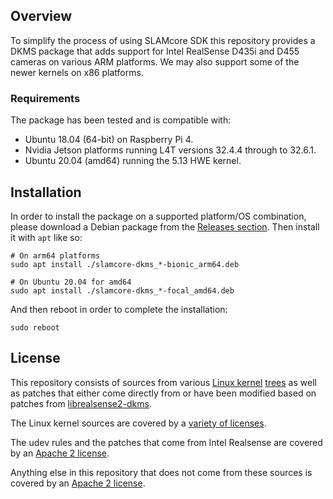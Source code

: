 ## Overview

To simplify the process of using SLAMcore SDK this repository provides a DKMS package that adds support for Intel RealSense D435i and D455 cameras on various ARM platforms. We may also support some of the newer kernels on x86 platforms.

### Requirements

The package has been tested and is compatible with:
* Ubuntu 18.04 (64-bit) on Raspberry Pi 4.
* Nvidia Jetson platforms running L4T versions 32.4.4 through to 32.6.1.
* Ubuntu 20.04 (amd64) running the 5.13 HWE kernel.

## Installation

In order to install the package on a supported platform/OS combination, please download a Debian package from the [Releases section](https://github.com/slamcore/slamcore-dkms/releases). Then install it with `apt` like so:

```
# On arm64 platforms
sudo apt install ./slamcore-dkms_*-bionic_arm64.deb

# On Ubuntu 20.04 for amd64
sudo apt install ./slamcore-dkms_*-focal_amd64.deb
```

And then reboot in order to complete the installation:

```
sudo reboot
```

## License

This repository consists of sources from various [Linux kernel](https://developer.nvidia.com/embedded/l4t/r32_release_v6.1/sources/t186/public_sources.tbz2) [trees](http://ports.ubuntu.com/ubuntu-ports/ubuntu-ports/ubuntu-ports/pool/universe) as well as patches that either come directly from or have been modified based on patches from [librealsense2-dkms](https://github.com/IntelRealsense/librealsense).

The Linux kernel sources are covered by a [variety of licenses](https://github.com/torvalds/linux/tree/master/LICENSES).

The udev rules and the patches that come from Intel Realsense are covered by an [Apache 2 license](https://github.com/IntelRealSense/librealsense/blob/master/LICENSE).

Anything else in this repository that does not come from these sources is covered by an [Apache 2 license](https://github.com/slamcore/slamcore-dkms/blob/master/LICENSE.md).
